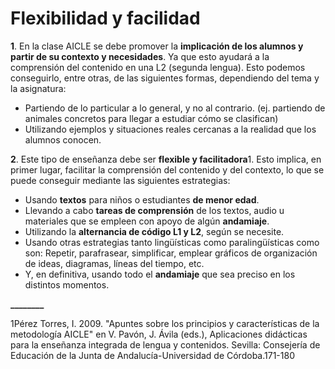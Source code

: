 # Flexibilidad y facilidad

**1**. En la clase AICLE se debe promover la **implicación de los alumnos y partir de su contexto y necesidades**. Ya que esto ayudará a la comprensión del contenido en una L2 (segunda lengua). Esto podemos conseguirlo, entre otras, de las siguientes formas, dependiendo del tema y la asignatura:

*   Partiendo de lo particular a lo general, y no al contrario. (ej. partiendo de animales concretos para llegar a estudiar cómo se clasifican)
*   Utilizando ejemplos y situaciones reales cercanas a la realidad que los alumnos conocen.

**2**. Este tipo de enseñanza debe ser **flexible y facilitadora**1. Esto implica, en primer lugar, facilitar la comprensión del contenido y del contexto, lo que se puede conseguir mediante las siguientes estrategias:

*   Usando **textos** para niños o estudiantes **de menor edad**.
*   Llevando a cabo **tareas de comprensión** de los textos, audio u materiales que se empleen con apoyo de algún **andamiaje**.
*   Utilizando la **alternancia de código L1 y L2**, según se necesite.
*   Usando otras estrategias tanto lingüísticas como paralingüísticas como son: Repetir, parafrasear, simplificar, emplear gráficos de organización de ideas, diagramas, líneas del tiempo, etc.
*   Y, en definitiva, usando todo el **andamiaje** que sea preciso en los distintos momentos.

**\_\_\_\_\_\_\_\_**

1Pérez Torres, I. 2009. "Apuntes sobre los principios y características de la metodología AICLE" en V. Pavón, J. Ávila (eds.), Aplicaciones didácticas para la enseñanza integrada de lengua y contenidos. Sevilla: Consejería de Educación de la Junta de Andalucía-Universidad de Córdoba.171-180